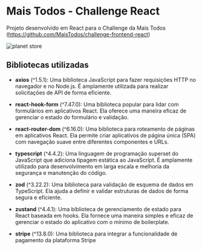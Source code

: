 # Mais Todos - Challenge React

Projeto desenvolvido em React para o Challenge da Mais Todos (https://github.com/MaisTodos/challenge-frontend-react)

![planet store](https://github.com/cslz4/mais-todos-challenge/blob/main/store.png?raw=true)

## Bibliotecas utilizadas

- **axios** (^1.5.1): Uma biblioteca JavaScript para fazer requisições HTTP no navegador e no Node.js. É amplamente utilizada para realizar solicitações de API de forma eficiente.

- **react-hook-form** (^7.47.0): Uma biblioteca popular para lidar com formulários em aplicativos React. Ela oferece uma maneira eficaz de gerenciar o estado do formulário e validação.

- **react-router-dom** (^6.16.0): Uma biblioteca para roteamento de páginas em aplicativos React. Ela permite criar aplicativos de página única (SPA) com navegação suave entre diferentes componentes e URLs.

- **typescript** (^4.4.2): Uma linguagem de programação superset do JavaScript que adiciona tipagem estática ao JavaScript. É amplamente utilizado para desenvolvimento em larga escala e melhoria da segurança e manutenção do código.

- **zod** (^3.22.2): Uma biblioteca para validação de esquema de dados em TypeScript. Ela ajuda a definir e validar estruturas de dados de forma segura e eficiente.

- **zustand** (^4.4.1): Uma biblioteca de gerenciamento de estado para React baseada em hooks. Ela fornece uma maneira simples e eficaz de gerenciar o estado do aplicativo com o mínimo de boilerplate.

- **stripe** (^13.8.0): Uma biblioteca para integrar a funcionalidade de pagamento da plataforma Stripe
